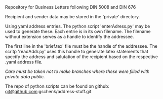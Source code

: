Repository for Business Letters
following DIN 5008 and DIN 676

Recipient and sender data may be
stored in the 'private' directory.

Using yaml address entries. The python
script 'enterAdress.py' may be used
to generate these. Each entrie is in
its own filename. The filename without
extension serves as a handle to identify
the addressee.

The first line in the 'brief.tex' file
must be the handle of the addressee. The
scritp 'readAddr.py' uses this handle to
generate latex statements that specify
the address and salutation of the recipient
based on the respective .yaml address file.


*Care must be taken not to make
branches where these were filled
with private data public.*


The repo of python scripts can be found on github:
git@github.com:gschenk/address-stuff.git
